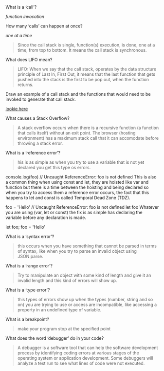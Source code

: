 What is a ‘call’?

_function invocation_

How many ‘calls’ can happen at once?

_one at a time_

> Since the call stack is single, function(s) execution, is done, one at a time, from top to bottom. It means the call stack is synchronous.

What does LIFO mean?

>LIFO: When we say that the call stack, operates by the data structure principle of Last In, First Out, it means that the last function that gets pushed into the stack is the first to be pop out, when the function returns.

Draw an example of a call stack and the functions that would need to be invoked to generate that call stack.

[lookie here](/https://www.freecodecamp.org/news/understanding-the-javascript-call-stack-861e41ae61d4)

What causes a Stack Overflow?

> A stack overflow occurs when there is a recursive function (a function that calls itself) without an exit point. The browser (hosting environment) has a maximum stack call that it can accomodate before throwing a stack error.

What is a ‘reference error’?

>his is as simple as when you try to use a variable that is not yet declared you get this type os errors.

console.log(foo) // Uncaught ReferenceError: foo is not defined
This is also a common thing when using const and let, they are hoisted like var and function but there is a time between the hoisting and being declared so when you try to access them a reference error occurs, the fact that this happens to let and const is called Temporal Dead Zone (TDZ).

foo = 'Hello' // Uncaught ReferenceError: foo is not defined
let foo
Whatever you are using (var, let or const) the fix is as simple has declaring the variable before any declaration is made.

let foo;
foo = 'Hello'

What is a ‘syntax error’?

> this occurs when you have something that cannot be parsed in terms of syntax, like when you try to parse an invalid object using JSON.parse.

What is a ‘range error’?

> Try to manipulate an object with some kind of length and give it an invalid length and this kind of errors will show up.

What is a ‘type error’?

> this types of errors show up when the types (number, string and so on) you are trying to use or access are incompatible, like accessing a property in an undefined type of variable.

What is a breakpoint?

> make your program stop at the specified point 

What does the word ‘debugger’ do in your code?

> A debugger is a software tool that can help the software development process by identifying coding errors at various stages of the operating system or application development. Some debuggers will analyze a test run to see what lines of code were not executed.